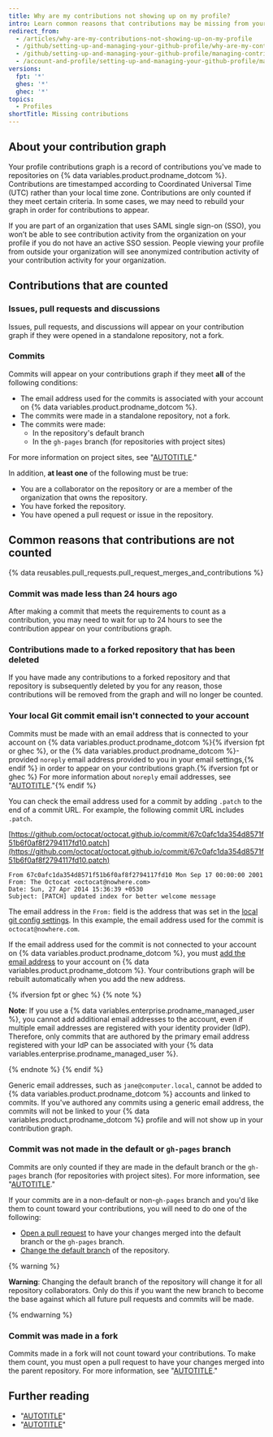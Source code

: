 ```yaml
---
title: Why are my contributions not showing up on my profile?
intro: Learn common reasons that contributions may be missing from your contributions graph.
redirect_from:
  - /articles/why-are-my-contributions-not-showing-up-on-my-profile
  - /github/setting-up-and-managing-your-github-profile/why-are-my-contributions-not-showing-up-on-my-profile
  - /github/setting-up-and-managing-your-github-profile/managing-contribution-graphs-on-your-profile/why-are-my-contributions-not-showing-up-on-my-profile
  - /account-and-profile/setting-up-and-managing-your-github-profile/managing-contribution-graphs-on-your-profile/why-are-my-contributions-not-showing-up-on-my-profile
versions:
  fpt: '*'
  ghes: '*'
  ghec: '*'
topics:
  - Profiles
shortTitle: Missing contributions
---
```


## About your contribution graph

Your profile contributions graph is a record of contributions you've made to repositories on {% data variables.product.prodname_dotcom %}. Contributions are timestamped according to Coordinated Universal Time (UTC) rather than your local time zone. Contributions are only counted if they meet certain criteria. In some cases, we may need to rebuild your graph in order for contributions to appear.

If you are part of an organization that uses SAML single sign-on (SSO), you won’t be able to see contribution activity from the organization on your profile if you do not have an active SSO session. People viewing your profile from outside your organization will see anonymized contribution activity of your contribution activity for your organization.

## Contributions that are counted

### Issues, pull requests and discussions

Issues, pull requests, and discussions will appear on your contribution graph if they were opened in a standalone repository, not a fork.

### Commits

Commits will appear on your contributions graph if they meet **all** of the following conditions:
* The email address used for the commits is associated with your account on {% data variables.product.prodname_dotcom %}.
* The commits were made in a standalone repository, not a fork.
* The commits were made:
  * In the repository's default branch
  * In the `gh-pages` branch (for repositories with project sites)

For more information on project sites, see "[AUTOTITLE](/pages/getting-started-with-github-pages/about-github-pages#types-of-github-pages-sites)."

In addition, **at least one** of the following must be true:
* You are a collaborator on the repository or are a member of the organization that owns the repository.
* You have forked the repository.
* You have opened a pull request or issue in the repository.

## Common reasons that contributions are not counted

{% data reusables.pull_requests.pull_request_merges_and_contributions %}

### Commit was made less than 24 hours ago

After making a commit that meets the requirements to count as a contribution, you may need to wait for up to 24 hours to see the contribution appear on your contributions graph.

### Contributions made to a forked repository that has been deleted
If you have made any contributions to a forked repository and that repository is subsequently deleted by you for any reason, those contributions will be removed from the graph and will no longer be counted.

### Your local Git commit email isn't connected to your account

Commits must be made with an email address that is connected to your account on {% data variables.product.prodname_dotcom %}{% ifversion fpt or ghec %}, or the {% data variables.product.prodname_dotcom %}-provided `noreply` email address provided to you in your email settings,{% endif %} in order to appear on your contributions graph.{% ifversion fpt or ghec %} For more information about `noreply` email addresses, see "[AUTOTITLE](/account-and-profile/setting-up-and-managing-your-personal-account-on-github/managing-email-preferences/setting-your-commit-email-address#about-commit-email-addresses)."{% endif %}

You can check the email address used for a commit by adding `.patch` to the end of a commit URL. For example, the following commit URL includes `.patch`.

[https://github.com/octocat/octocat.github.io/commit/67c0afc1da354d8571f51b6f0af8f2794117fd10.patch](https://github.com/octocat/octocat.github.io/commit/67c0afc1da354d8571f51b6f0af8f2794117fd10.patch)

```text
From 67c0afc1da354d8571f51b6f0af8f2794117fd10 Mon Sep 17 00:00:00 2001
From: The Octocat <octocat@nowhere.com>
Date: Sun, 27 Apr 2014 15:36:39 +0530
Subject: [PATCH] updated index for better welcome message
```

The email address in the `From:` field is the address that was set in the [local git config settings](/get-started/getting-started-with-git/set-up-git). In this example, the email address used for the commit is `octocat@nowhere.com`.

If the email address used for the commit is not connected to your account on {% data variables.product.prodname_dotcom %}, you must [add the email address](/account-and-profile/setting-up-and-managing-your-personal-account-on-github/managing-email-preferences/adding-an-email-address-to-your-github-account) to your account on {% data variables.product.prodname_dotcom %}. Your contributions graph will be rebuilt automatically when you add the new address.

{% ifversion fpt or ghec %}
{% note %}

**Note**: If you use a {% data variables.enterprise.prodname_managed_user %}, you cannot add additional email addresses to the account, even if multiple email addresses are registered with your identity provider (IdP). Therefore, only commits that are authored by the primary email address registered with your IdP can be associated with your {% data variables.enterprise.prodname_managed_user %}.

{% endnote %}
{% endif %}

Generic email addresses, such as `jane@computer.local`, cannot be added to {% data variables.product.prodname_dotcom %} accounts and linked to commits. If you've authored any commits using a generic email address, the commits will not be linked to your {% data variables.product.prodname_dotcom %} profile and will not show up in your contribution graph.

### Commit was not made in the default or `gh-pages` branch

Commits are only counted if they are made in the default branch or the `gh-pages` branch (for repositories with project sites). For more information, see "[AUTOTITLE](/pages/getting-started-with-github-pages/about-github-pages#types-of-github-pages-sites)."

If your commits are in a non-default or non-`gh-pages` branch and you'd like them to count toward your contributions, you will need to do one of the following:
* [Open a pull request](/pull-requests/collaborating-with-pull-requests/proposing-changes-to-your-work-with-pull-requests/creating-a-pull-request) to have your changes merged into the default branch or the `gh-pages` branch.
* [Change the default branch](/repositories/configuring-branches-and-merges-in-your-repository/managing-branches-in-your-repository/changing-the-default-branch) of the repository.

{% warning %}

**Warning**: Changing the default branch of the repository will change it for all repository collaborators. Only do this if you want the new branch to become the base against which all future pull requests and commits will be made.

{% endwarning %}

### Commit was made in a fork

Commits made in a fork will not count toward your contributions. To make them count, you must open a pull request to have your changes merged into the parent repository. For more information, see "[AUTOTITLE](/pull-requests/collaborating-with-pull-requests/proposing-changes-to-your-work-with-pull-requests/creating-a-pull-request)."

## Further reading

* "[AUTOTITLE](/account-and-profile/setting-up-and-managing-your-github-profile/managing-contribution-settings-on-your-profile/showing-your-private-contributions-and-achievements-on-your-profile)"
* "[AUTOTITLE](/account-and-profile/setting-up-and-managing-your-github-profile/managing-contribution-settings-on-your-profile/viewing-contributions-on-your-profile)"
